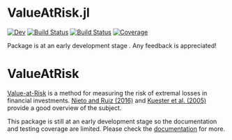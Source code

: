 # ValueAtRisk.jl

[![Dev](https://img.shields.io/badge/docs-dev-blue.svg)](https://chm-von-tla.github.io/ValueAtRisk.jl)
[![Build Status](https://github.com/chm-von-tla/ValueAtRisk.jl/workflows/CI/badge.svg)](https://github.com/chm-von-tla/ValueAtRisk.jl/actions)
[![Build Status](https://travis-ci.com/chm-von-tla/ValueAtRisk.jl.svg?branch=master)](https://travis-ci.com/chm-von-tla/ValueAtRisk.jl)
[![Coverage](https://codecov.io/gh/chm-von-tla/ValueAtRisk.jl/branch/master/graph/badge.svg)](https://codecov.io/gh/chm-von-tla/ValueAtRisk.jl)

Package is at an early development stage . Any feedback is appreciated!


# ValueAtRisk

[Value-at-Risk](https://en.wikipedia.org/wiki/Value_at_risk) is a method for measuring the risk of extremal losses in financial investments. [Nieto and Ruiz (2016)](https://doi.org/10.1016/j.ijforecast.2015.08.003) and [Kuester et al. (2005)](https://doi.org/10.1093/jjfinec/nbj002) provide a good overview of the subject. 

This package is still at an early development stage so the documentation and testing coverage are limited. Please check the [documentation](https://chm-von-tla.github.io/ValueAtRisk.jl) for more.
